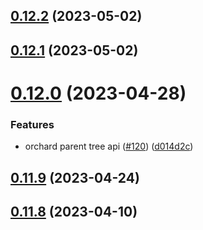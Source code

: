 ## [0.12.2](https://github.com/bcgov/nr-spar-oracle-api/compare/v0.12.1...v0.12.2) (2023-05-02)



## [0.12.1](https://github.com/bcgov/nr-spar-oracle-api/compare/v0.12.0...v0.12.1) (2023-05-02)



# [0.12.0](https://github.com/bcgov/nr-spar-oracle-api/compare/v0.11.9...v0.12.0) (2023-04-28)


### Features

* orchard parent tree api ([#120](https://github.com/bcgov/nr-spar-oracle-api/issues/120)) ([d014d2c](https://github.com/bcgov/nr-spar-oracle-api/commit/d014d2c8bf6d6de2de05e87c79be1d7b017b8056))



## [0.11.9](https://github.com/bcgov/nr-spar-oracle-api/compare/v0.11.8...v0.11.9) (2023-04-24)



## [0.11.8](https://github.com/bcgov/nr-spar-oracle-api/compare/v0.11.7...v0.11.8) (2023-04-10)



